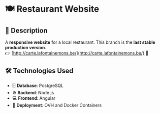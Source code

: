 # 🍽️ Restaurant Website

## 📝 Description
A **responsive website** for a local restaurant. This branch is the **last stable production version**.  
👉 [http://carte.lafontainemons.be/](http://carte.lafontainemons.be/) 🔗

## 🛠️ Technologies Used
- 🗄️ **Database**: PostgreSQL
- ⚙️ **Backend**: Node.js
- 💻 **Frontend**: Angular
- 🚀 **Deployment**: OVH and Docker Containers